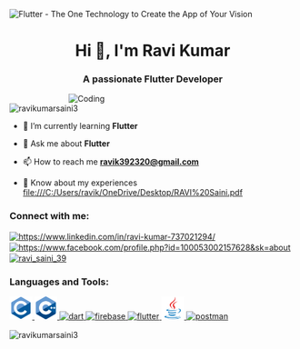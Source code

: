 ![Flutter - The One Technology to Create the App of Your Vision](https://www.logicraysacademy.com/images/flutter-banner.jpg)

<h1 align="center">Hi 👋, I'm Ravi Kumar</h1>
<h3 align="center">A passionate Flutter Developer</h3>
<img align="right" alt="Coding" width="400" src="https://camo.githubusercontent.com/73c19a91140cced4ecd72d62dd206539bc56ee0dc5131030d7f18158c959e871/68747470733a2f2f63646e2e6472696262626c652e636f6d2f75736572732f313131383337362f73637265656e73686f74732f333630343138362f646576656c6f7065722d6472696262626c652e676966">


<p align="left"> <img src="https://komarev.com/ghpvc/?username=ravikumarsaini3&label=Profile%20views&color=0e75b6&style=flat" alt="ravikumarsaini3" /> </p>

- 🌱 I’m currently learning **Flutter**

- 💬 Ask me about **Flutter**

- 📫 How to reach me **ravik392320@gmail.com**

- 📄 Know about my experiences [file:///C:/Users/ravik/OneDrive/Desktop/RAVI%20Saini.pdf](file:///C:/Users/ravik/OneDrive/Desktop/RAVI%20Saini.pdf)

<h3 align="left">Connect with me:</h3>
<p align="left">
<a href="https://linkedin.com/in/https://www.linkedin.com/in/ravi-kumar-737021294/" target="blank"><img align="center" src="https://raw.githubusercontent.com/rahuldkjain/github-profile-readme-generator/master/src/images/icons/Social/linked-in-alt.svg" alt="https://www.linkedin.com/in/ravi-kumar-737021294/" height="30" width="40" /></a>
<a href="https://fb.com/https://www.facebook.com/profile.php?id=100053002157628&sk=about" target="blank"><img align="center" src="https://raw.githubusercontent.com/rahuldkjain/github-profile-readme-generator/master/src/images/icons/Social/facebook.svg" alt="https://www.facebook.com/profile.php?id=100053002157628&sk=about" height="30" width="40" /></a>
<a href="https://instagram.com/ravi_saini_39" target="blank"><img align="center" src="https://raw.githubusercontent.com/rahuldkjain/github-profile-readme-generator/master/src/images/icons/Social/instagram.svg" alt="ravi_saini_39" height="30" width="40" /></a>
</p>

<h3 align="left">Languages and Tools:</h3>
<p align="left"> <a href="https://www.cprogramming.com/" target="_blank" rel="noreferrer"> <img src="https://raw.githubusercontent.com/devicons/devicon/master/icons/c/c-original.svg" alt="c" width="40" height="40"/> </a> <a href="https://www.w3schools.com/cpp/" target="_blank" rel="noreferrer"> <img src="https://raw.githubusercontent.com/devicons/devicon/master/icons/cplusplus/cplusplus-original.svg" alt="cplusplus" width="40" height="40"/> </a> <a href="https://dart.dev" target="_blank" rel="noreferrer"> <img src="https://www.vectorlogo.zone/logos/dartlang/dartlang-icon.svg" alt="dart" width="40" height="40"/> </a> <a href="https://firebase.google.com/" target="_blank" rel="noreferrer"> <img src="https://www.vectorlogo.zone/logos/firebase/firebase-icon.svg" alt="firebase" width="40" height="40"/> </a> <a href="https://flutter.dev" target="_blank" rel="noreferrer"> <img src="https://www.vectorlogo.zone/logos/flutterio/flutterio-icon.svg" alt="flutter" width="40" height="40"/> </a> <a href="https://www.java.com" target="_blank" rel="noreferrer"> <img src="https://raw.githubusercontent.com/devicons/devicon/master/icons/java/java-original.svg" alt="java" width="40" height="40"/> </a> <a href="https://postman.com" target="_blank" rel="noreferrer"> <img src="https://www.vectorlogo.zone/logos/getpostman/getpostman-icon.svg" alt="postman" width="40" height="40"/> </a> </p>

<p><img align="center" src="https://github-readme-stats.vercel.app/api/top-langs?username=ravikumarsaini3&show_icons=true&locale=en&layout=compact" alt="ravikumarsaini3" /></p>
